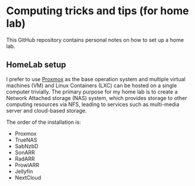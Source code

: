 # Computing tricks and tips (for home lab)

This GitHub repository contains personal notes on how to set up a home lab.

## HomeLab setup

I prefer to use [Proxmox](https://www.proxmox.com/en/) as the base operation system and multiple virtual machines (VM) and Linux Containers (LXC) can be hosted on a single computer trivially. The primary purpose for my home lab is to create a Network Attached storage (NAS) system, which provides storage to other computing resources via NFS, leading to services such as multi-media server and cloud-based storage.

The order of the installation is:
- Proxmox
- TrueNAS
- SabNzbD
- SonARR
- RadARR
- ProwlARR
- Jellyfin
- NextCloud